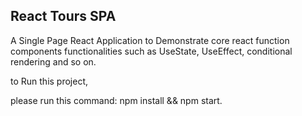 ## React Tours SPA
A Single Page React Application to Demonstrate core react function components functionalities such as
UseState, UseEffect, conditional rendering and so on.

to Run this project,

please run this command: npm install && npm start.
